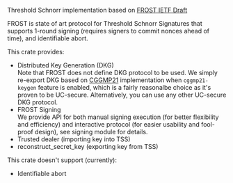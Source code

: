 Threshold Schnorr implementation based on [FROST IETF Draft][draft]

FROST is state of art protocol for Threshold Schnorr Signatures that supports 1-round signing (requires signers to
commit nonces ahead of time), and identifiable abort.

This crate provides:
* Distributed Key Generation (DKG) \
  Note that FROST does not define DKG protocol to be used. We simply re-export DKG based on [CGGMP21] implementation
  when `cggmp21-keygen` feature is enabled, which is a fairly reasonalbe choice as it's proven to be UC-secure.
  Alternatively, you can use any other UC-secure DKG protocol.
* FROST Signing \
  We provide API for both manual signing execution (for better flexibility and efficiency) and interactive protocol
  (for easier usability and fool-proof design), see signing module for details.
* Trusted dealer (importing key into TSS)
* reconstruct_secret_key (exporting key from TSS)

This crate doesn't support (currently):
* Identifiable abort

[CGGMP21]: https://github.com/dfns/cggmp21
[draft]: https://www.ietf.org/archive/id/draft-irtf-cfrg-frost-15.html
